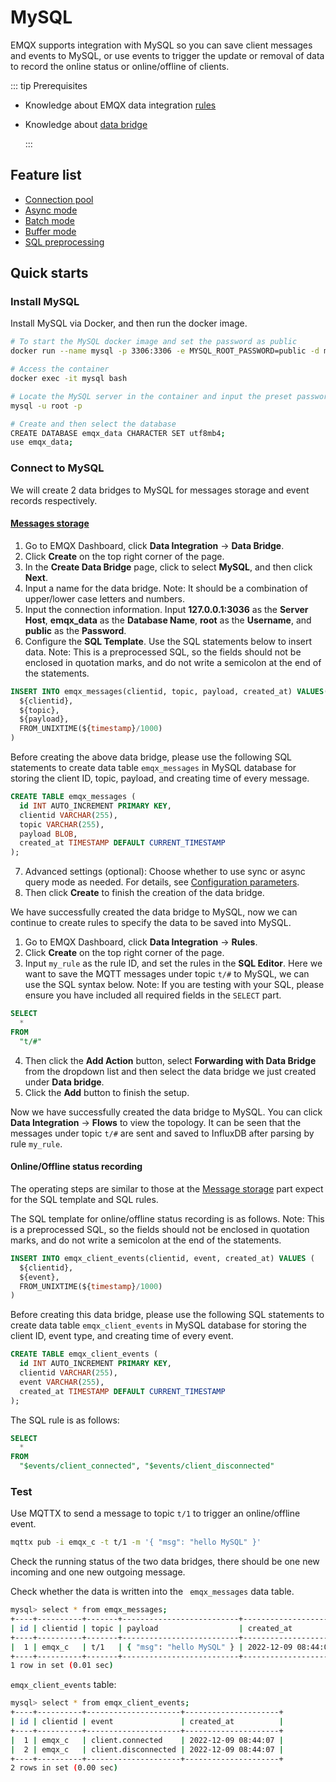 # MySQL

EMQX supports integration with MySQL so you can save client messages and events to MySQL, or use events to trigger the update or removal of data to record the online status or online/offline of clients. 

::: tip Prerequisites

- Knowledge about EMQX data integration [rules](./rules.md)

- Knowledge about [data bridge](./data-bridges.md)

  :::

## Feature list

- [Connection pool](./data-bridges.md#连接池)
- [Async mode](./data-bridges.md#异步请求模式)
- [Batch mode](./data-bridges.md#批量模式)
- [Buffer mode](./data-bridges.md#缓存队列)
- [SQL preprocessing](./data-bridges.md#SQL-预处理)

<!-- [Configuration parameters](#Configuration) TODO 链接到配置手册对应配置章节。 -->

## Quick starts

### Install MySQL

Install MySQL via Docker, and then run the docker image. 

```bash
# To start the MySQL docker image and set the password as public
docker run --name mysql -p 3306:3306 -e MYSQL_ROOT_PASSWORD=public -d mysql

# Access the container
docker exec -it mysql bash

# Locate the MySQL server in the container and input the preset password
mysql -u root -p

# Create and then select the database
CREATE DATABASE emqx_data CHARACTER SET utf8mb4;
use emqx_data;
```

### Connect to MySQL

We will create 2 data bridges to MySQL for messages storage and event records respectively. 

#### [Messages storage](#Storage)

1. Go to EMQX Dashboard, click **Data Integration** -> **Data Bridge**.
2. Click **Create** on the top right corner of the page.
3. In the **Create Data Bridge** page, click to select **MySQL**, and then click **Next**.
4. Input a name for the data bridge. Note: It should be a combination of upper/lower case letters and numbers.
5. Input the connection information. Input **127.0.0.1:3036** as the **Server Host**,  **emqx_data** as the **Database Name**, **root** as the **Username**, and **public** as the **Password**.
6. Configure the **SQL Template**. Use the SQL statements below to insert data. Note: This is a preprocessed SQL, so the fields should not be enclosed in quotation marks, and do not write a semicolon at the end of the statements. 

  ```sql
  INSERT INTO emqx_messages(clientid, topic, payload, created_at) VALUES(
    ${clientid},
    ${topic},
    ${payload},
    FROM_UNIXTIME(${timestamp}/1000)
  )
  ```

Before creating the above data bridge, please use the following SQL statements to create data table `emqx_messages` in MySQL database for storing the client ID, topic, payload, and creating time of every message. 

  ```sql
  CREATE TABLE emqx_messages (
    id INT AUTO_INCREMENT PRIMARY KEY,
    clientid VARCHAR(255),
    topic VARCHAR(255),
    payload BLOB,
    created_at TIMESTAMP DEFAULT CURRENT_TIMESTAMP
  );
  ```

7. Advanced settings (optional):  Choose whether to use sync or async query mode as needed. For details, see [Configuration parameters](#Configuration).
8. Then click **Create** to finish the creation of the data bridge.

We have successfully created the data bridge to MySQL, now we can continue to create rules to specify the data to be saved into MySQL. 

1. Go to EMQX Dashboard, click **Data Integration** -> **Rules**.
2. Click **Create** on the top right corner of the page.
3. Input `my_rule` as the rule ID, and set the rules in the **SQL Editor**. Here we want to save the MQTT messages under topic `t/#`  to MySQL, we can use the SQL syntax below. Note: If you are testing with your SQL, please ensure you have included all required fields in the `SELECT` part. 

  ```sql
  SELECT 
    *
  FROM
    "t/#"
  ```
4. Then click the **Add Action** button, select **Forwarding with Data Bridge** from the dropdown list and then select the data bridge we just created under **Data bridge**.  
5. Click the **Add** button to finish the setup. 

Now we have successfully created the data bridge to MySQL. You can click **Data Integration** -> **Flows** to view the topology. It can be seen that the messages under topic `t/#`  are sent and saved to InfluxDB after parsing by rule  `my_rule`. 

#### Online/Offline status recording

The operating steps are similar to those at the [Message storage](#Storage) part expect for the SQL template and SQL rules. 

The SQL template for online/offline status recording is as follows. Note: This is a preprocessed SQL, so the fields should not be enclosed in quotation marks, and do not write a semicolon at the end of the statements.

```sql
INSERT INTO emqx_client_events(clientid, event, created_at) VALUES (
  ${clientid},
  ${event},
  FROM_UNIXTIME(${timestamp}/1000)
)
```

Before creating this data bridge, please use the following SQL statements to create data table `emqx_client_events` in MySQL database for storing the client ID, event type, and creating time of every event. 

```sql
CREATE TABLE emqx_client_events (
  id INT AUTO_INCREMENT PRIMARY KEY,
  clientid VARCHAR(255),
  event VARCHAR(255),
  created_at TIMESTAMP DEFAULT CURRENT_TIMESTAMP
);
```

The SQL rule is as follows: 

```sql
SELECT
  *
FROM 
  "$events/client_connected", "$events/client_disconnected"
```

### Test

Use MQTTX  to send a message to topic  `t/1`  to trigger an online/offline event. 

```bash
mqttx pub -i emqx_c -t t/1 -m '{ "msg": "hello MySQL" }'
```

Check the running status of the two data bridges, there should be one new incoming and one new outgoing message. 

Check whether the data is written into the ` emqx_messages`  data table. 

```bash
mysql> select * from emqx_messages;
+----+----------+-------+--------------------------+---------------------+
| id | clientid | topic | payload                  | created_at          |
+----+----------+-------+--------------------------+---------------------+
|  1 | emqx_c   | t/1   | { "msg": "hello MySQL" } | 2022-12-09 08:44:07 |
+----+----------+-------+--------------------------+---------------------+
1 row in set (0.01 sec)
```

`emqx_client_events`  table:

```bash
mysql> select * from emqx_client_events;
+----+----------+---------------------+---------------------+
| id | clientid | event               | created_at          |
+----+----------+---------------------+---------------------+
|  1 | emqx_c   | client.connected    | 2022-12-09 08:44:07 |
|  2 | emqx_c   | client.disconnected | 2022-12-09 08:44:07 |
+----+----------+---------------------+---------------------+
2 rows in set (0.00 sec)
```